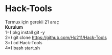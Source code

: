 # Hack-Tools
Termux için gerekli 21 araç
<br><b>Kurulum</b><br>
1=) pkg install git -y<br>
2=) git clone https://github.com/Hc211/Hack-Tools<br>
3=) cd Hack-Tools<br>
4=) bash start.sh
